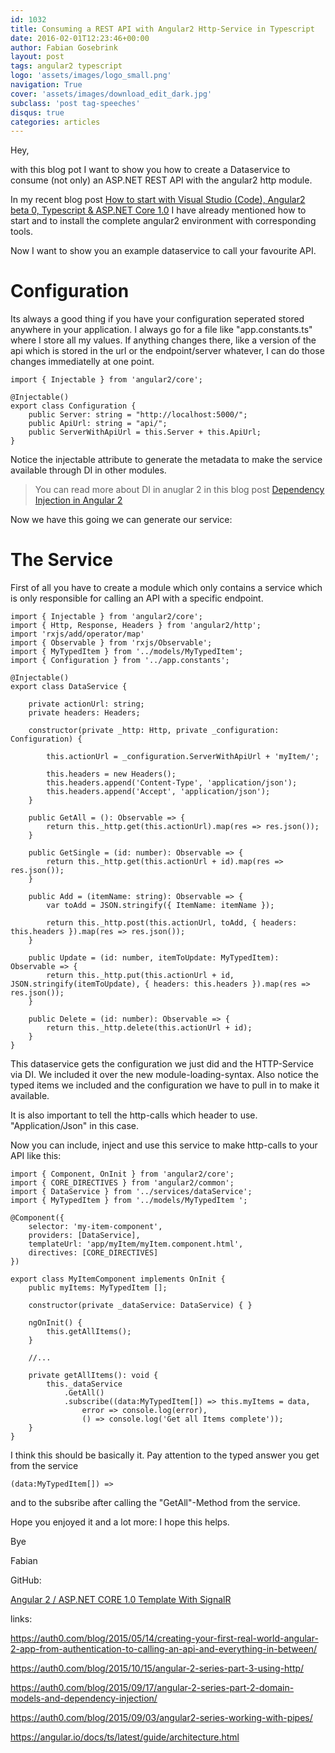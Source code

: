 ```yaml
---
id: 1032
title: Consuming a REST API with Angular2 Http-Service in Typescript
date: 2016-02-01T12:23:46+00:00
author: Fabian Gosebrink
layout: post
tags: angular2 typescript 
logo: 'assets/images/logo_small.png'
navigation: True
cover: 'assets/images/download_edit_dark.jpg'
subclass: 'post tag-speeches'
disqus: true
categories: articles
---
```


Hey,

with this blog pot I want to show you how to create a Dataservice to consume (not only) an ASP.NET REST API with the angular2 http module.

In my recent blog post [How to start with Visual Studio (Code), Angular2 beta 0, Typescript & ASP.NET Core 1.0](http://offering.solutions/articles/asp-net/how-to-start-with-visual-studio-code-angular2-beta-0-typescript-asp-net-core-1-0/) I have already mentioned how to start and to install the complete angular2 environment with corresponding tools.

Now I want to show you an example dataservice to call your favourite API.

# Configuration

Its always a good thing if you have your configuration seperated stored anywhere in your application. I always go for a file like "app.constants.ts" where I store all my values. If anything changes there, like a version of the api which is stored in the url or the endpoint/server whatever, I can do those changes immediatelly at one point.

<pre><code class="cs">import { Injectable } from 'angular2/core';

@Injectable()
export class Configuration {
    public Server: string = "http://localhost:5000/";
    public ApiUrl: string = "api/";
    public ServerWithApiUrl = this.Server + this.ApiUrl;
}</code></pre>

Notice the injectable attribute to generate the metadata to make the service available through DI in other modules.

> You can read more about DI in anuglar 2 in this blog post [Dependency Injection in Angular 2](http://blog.thoughtram.io/angular/2015/05/18/dependency-injection-in-angular-2.html)

Now we have this going we can generate our service:

# The Service

First of all you have to create a module which only contains a service which is only responsible for calling an API with a specific endpoint.

<pre><code class="cs">import { Injectable } from 'angular2/core';
import { Http, Response, Headers } from 'angular2/http';
import 'rxjs/add/operator/map'
import { Observable } from 'rxjs/Observable';
import { MyTypedItem } from '../models/MyTypedItem';
import { Configuration } from '../app.constants';

@Injectable()
export class DataService {

    private actionUrl: string;
    private headers: Headers;

    constructor(private _http: Http, private _configuration: Configuration) {
        
        this.actionUrl = _configuration.ServerWithApiUrl + 'myItem/';
        
        this.headers = new Headers();
        this.headers.append('Content-Type', 'application/json');
        this.headers.append('Accept', 'application/json');
    }

    public GetAll = (): Observable<Response> => {
        return this._http.get(this.actionUrl).map(res => res.json());
    }

    public GetSingle = (id: number): Observable<Response> => {
        return this._http.get(this.actionUrl + id).map(res => res.json());
    }

    public Add = (itemName: string): Observable<Response> => {
        var toAdd = JSON.stringify({ ItemName: itemName });

        return this._http.post(this.actionUrl, toAdd, { headers: this.headers }).map(res => res.json());
    }

    public Update = (id: number, itemToUpdate: MyTypedItem): Observable<Response> => {
        return this._http.put(this.actionUrl + id, JSON.stringify(itemToUpdate), { headers: this.headers }).map(res => res.json());
    }

    public Delete = (id: number): Observable<Response> => {
        return this._http.delete(this.actionUrl + id);
    }
}</code></pre>

This dataservice gets the configuration we just did and the HTTP-Service via DI. We included it over the new module-loading-syntax. Also notice the typed items we included and the configuration we have to pull in to make it available.

It is also important to tell the http-calls which header to use. "Application/Json" in this case.

Now you can include, inject and use this service to make http-calls to your API like this:

<pre><code class="cs">import { Component, OnInit } from 'angular2/core';
import { CORE_DIRECTIVES } from 'angular2/common';
import { DataService } from '../services/dataService';
import { MyTypedItem } from '../models/MyTypedItem ';

@Component({
    selector: 'my-item-component',
    providers: [DataService],
    templateUrl: 'app/myItem/myItem.component.html',
    directives: [CORE_DIRECTIVES]
})

export class MyItemComponent implements OnInit {
    public myItems: MyTypedItem [];

    constructor(private _dataService: DataService) { }

    ngOnInit() {
        this.getAllItems();
    }
    
    //...

    private getAllItems(): void {
        this._dataService
            .GetAll()
            .subscribe((data:MyTypedItem[]) => this.myItems = data,
                error => console.log(error),
                () => console.log('Get all Items complete'));
    }
}</code></pre>

I think this should be basically it. Pay attention to the typed answer you get from the service

<pre><code class="cs">(data:MyTypedItem[]) =></code></pre>

and to the subsribe after calling the "GetAll"-Method from the service.

Hope you enjoyed it and a lot more: I hope this helps.

Bye

Fabian

GitHub:

[Angular 2 / ASP.NET CORE 1.0 Template With SignalR](https://github.com/FabianGosebrink/Angular2-ASPNETCore-SignalR-Demo)

links:

<https://auth0.com/blog/2015/05/14/creating-your-first-real-world-angular-2-app-from-authentication-to-calling-an-api-and-everything-in-between/>

<https://auth0.com/blog/2015/10/15/angular-2-series-part-3-using-http/>

<https://auth0.com/blog/2015/09/17/angular-2-series-part-2-domain-models-and-dependency-injection/>

<https://auth0.com/blog/2015/09/03/angular2-series-working-with-pipes/>

<https://angular.io/docs/ts/latest/guide/architecture.html>
